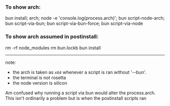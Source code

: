 
### To show arch:
bun install;
arch; node -e 'console.log(process.arch)'; bun script-node-arch; bun script-via-bun; bun script-via-bun-force; bun script-via-node


### To show arch assumed in postinstall:
rm -rf node_modules
rm bun.lockb
bun install

---

note:
 - the arch is taken as `x64` whenever a script is ran without '--bun'.
 - the terminal is not rosetta
 - the node version is silicon

Am confused why running a script via bun would alter the process.arch. This isn't ordinarily a problem but is when the postinstall scripts ran